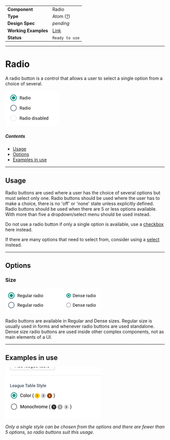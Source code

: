 | |  |
|-------------|------------------|
| **Component** | Radio |
| **Type** | Atom ([?](http://atomicdesign.bradfrost.com/chapter-2/))|
| **Design Spec** | *pending* |
| **Working Examples** | [Link](https://ui-core.dhis2.nu/demo/?path=/story/radio--default) |
| **Status** | `Ready to use` |

---

# Radio

A radio button is a control that allows a user to select a single option from a choice of several.

![](../images/radio.png)

##### Contents

- [Usage](#usage)
- [Options](#options)
- [Examples in use](#examples-in-use)

---

## Usage

Radio buttons are used where a user has the choice of several options but must select only one. Radio buttons should be used where the user has to make a choice, there is no 'off' or 'none' state unless explicitly defined. Radio buttons should be used when there are 5 or less options available. With more than five a dropdown/select menu should be used instead.

Do not use a radio button if only a single option is available, use a [checkbox](checkbox.md) here instead.

If there are many options that need to select from, consider using a [select](../molecules/select.md) instead.

---

## Options

### Size

![](../images/radio-size.png)

Radio buttons are available in Regular and Dense sizes. Regular size is usually used in forms and whenever radio buttons are used standalone. Dense size radio buttons are used inside other complex components, not as main elements of a UI.

---

## Examples in use

![](../images/radio-example.jpg)

*Only a single style can be chosen from the options and there are fewer than 5 options, so radio buttons suit this usage.*
